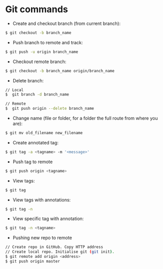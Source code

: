 # Git commands

+ Create and checkout branch (from current branch): 

```bash
$ git checkout -b branch_name
```

+ Push branch to remote and track: 

```bash
$ git push -u origin branch_name
```

+ Checkout remote branch: 

```bash
$ git checkout -b branch_name origin/branch_name
```

+ Delete branch: 

```bash
// Local
$  git branch -d branch_name

// Remote
$  git push origin --delete branch_name
```

+ Change name (file or folder, for a folder the full route from where you are): 

```bash
$ git mv old_filename new_filename
```

+ Create annotated tag: 

```bash
$ git tag -a <tagname> -m '<message>'
```

+ Push tag to remote

```bash
$ git push origin <tagname>
```

+ View tags: 

```bash
$ git tag
```

+ View tags with annotations: 

```bash
$ git tag -n
```

+ View specific tag with annotation: 

```bash
$ git tag -n <tagname>
```

+ Pushing new repo to remote

```bash
// Create repo in GitHub. Copy HTTP address
// Create local repo. Initialise git (git init).
$ git remote add origin <address>
$ git push origin master
```
